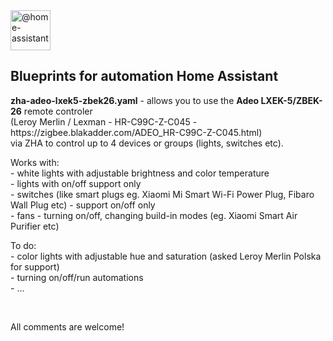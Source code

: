 <img src="https://avatars.githubusercontent.com/u/13844975?s=200&amp;v=4" width="64" height="64" alt="@home-assistant"> 
<h2> Blueprints for automation Home Assistant </h2> 

<p>
<b>zha-adeo-lxek5-zbek26.yaml</b> - allows you to use the <b>Adeo LXEK-5/ZBEK-26</b> remote controler</br>
(Leroy Merlin / Lexman - HR-C99C-Z-C045 - https://zigbee.blakadder.com/ADEO_HR-C99C-Z-C045.html)</br>
via ZHA to control up to 4 devices or groups (lights, switches etc).</br>
</p>
<p>
Works with:</br>
- white lights with adjustable brightness and color temperature</br>
- lights with on/off support only</br>
- switches (like smart plugs eg. Xiaomi Mi Smart Wi-Fi Power Plug, Fibaro Wall Plug etc) - support on/off only</br>
- fans - turning on/off, changing build-in modes (eg. Xiaomi Smart Air Purifier etc) </br>
</p>
<p>To do:</br>
- color lights with adjustable hue and saturation (asked Leroy Merlin Polska for support)</br>
- turning on/off/run automations</br>
- ...</br>
</p>
</br>
<p>All comments are welcome!</p>
